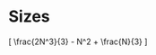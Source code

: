 # Sizes

<!-- %% svg-grid: none -->
<!-- %% mathjax        -->

\[
   \frac{2N^3}{3} - N^2 + \frac{N}{3}
\]
